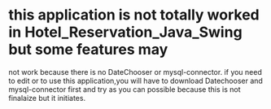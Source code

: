 # this application is not totally worked in Hotel_Reservation_Java_Swing but some features may 
not work because there is no DateChooser or mysql-connector. if you need to edit or to use 
this application,you will have to download Datechooser and mysql-connector first and try as 
you can possible because this is not finalaize but it initiates.
 
